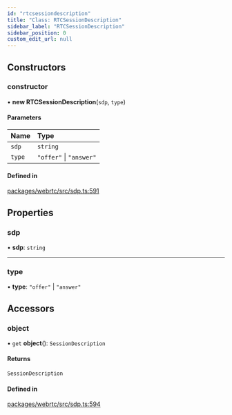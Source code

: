 ```yaml
---
id: "rtcsessiondescription"
title: "Class: RTCSessionDescription"
sidebar_label: "RTCSessionDescription"
sidebar_position: 0
custom_edit_url: null
---
```


## Constructors

### constructor

• **new RTCSessionDescription**(`sdp`, `type`)

#### Parameters

| Name | Type |
| :------ | :------ |
| `sdp` | `string` |
| `type` | ``"offer"`` \| ``"answer"`` |

#### Defined in

[packages/webrtc/src/sdp.ts:591](https://github.com/shinyoshiaki/werift-webrtc/blob/9b072fd/packages/webrtc/src/sdp.ts#L591)

## Properties

### sdp

• **sdp**: `string`

___

### type

• **type**: ``"offer"`` \| ``"answer"``

## Accessors

### object

• `get` **object**(): `SessionDescription`

#### Returns

`SessionDescription`

#### Defined in

[packages/webrtc/src/sdp.ts:594](https://github.com/shinyoshiaki/werift-webrtc/blob/9b072fd/packages/webrtc/src/sdp.ts#L594)
